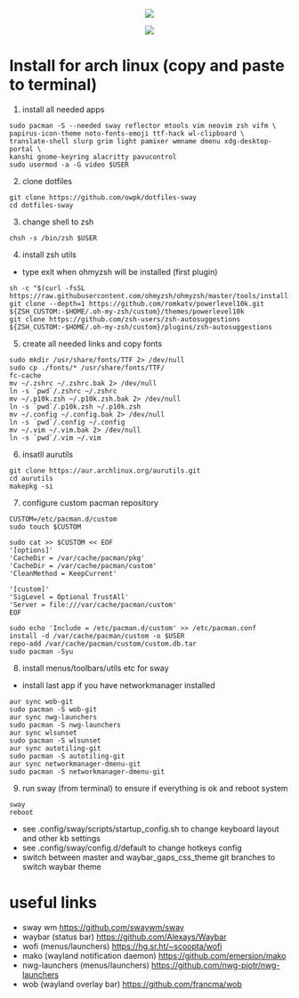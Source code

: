 <p align="center">
   <img src="https://github.com/owpk/dotfiles-sway/blob/master/sc.jpg"/>
</p>
<p align="center">
   <img src="https://github.com/owpk/dotfiles-sway/blob/master/sc_wbg.png"/>
</p>

# Install for arch linux (copy and paste to terminal)

1. install all needed apps
```
sudo pacman -S --needed sway reflector mtools vim neovim zsh vifm \
papirus-icon-theme noto-fonts-emoji ttf-hack wl-clipboard \
translate-shell slurp grim light pamixer wmname dmenu xdg-desktop-portal \
kanshi gnome-keyring alacritty pavucontrol
sudo usermod -a -G video $USER
```
2. clone dotfiles
```
git clone https://github.com/owpk/dotfiles-sway
cd dotfiles-sway
```
3. change shell to zsh
```
chsh -s /bin/zsh $USER
```
4. install zsh utils
- type exit when ohmyzsh will be installed (first plugin)
```
sh -c "$(curl -fsSL https://raw.githubusercontent.com/ohmyzsh/ohmyzsh/master/tools/install.sh)"
git clone --depth=1 https://github.com/romkatv/powerlevel10k.git ${ZSH_CUSTOM:-$HOME/.oh-my-zsh/custom}/themes/powerlevel10k
git clone https://github.com/zsh-users/zsh-autosuggestions ${ZSH_CUSTOM:-$HOME/.oh-my-zsh/custom}/plugins/zsh-autosuggestions
```
5. create all needed links and copy fonts
```
sudo mkdir /usr/share/fonts/TTF 2> /dev/null
sudo cp ./fonts/* /usr/share/fonts/TTF/
fc-cache
mv ~/.zshrc ~/.zshrc.bak 2> /dev/null
ln -s `pwd`/.zshrc ~/.zshrc
mv ~/.p10k.zsh ~/.p10k.zsh.bak 2> /dev/null
ln -s `pwd`/.p10k.zsh ~/.p10k.zsh
mv ~/.config ~/.config.bak 2> /dev/null
ln -s `pwd`/.config ~/.config
mv ~/.vim ~/.vim.bak 2> /dev/null
ln -s `pwd`/.vim ~/.vim
```
6. insatll aurutils
```
git clone https://aur.archlinux.org/aurutils.git
cd aurutils
makepkg -si
```

7. configure custom pacman repository
```
CUSTOM=/etc/pacman.d/custom
sudo touch $CUSTOM

sudo cat >> $CUSTOM << EOF
'[options]'
'CacheDir = /var/cache/pacman/pkg'
'CacheDir = /var/cache/pacman/custom'
'CleanMethod = KeepCurrent'

'[custom]'
'SigLevel = Optional TrustAll'
'Server = file:///var/cache/pacman/custom'
EOF

sudo echo 'Include = /etc/pacman.d/custom' >> /etc/pacman.conf
install -d /var/cache/pacman/custom -o $USER
repo-add /var/cache/pacman/custom/custom.db.tar
sudo pacman -Syu
```
8. install menus/toolbars/utils etc for sway
 - install last app if you have networkmanager installed
```
aur sync wob-git
sudo pacman -S wob-git
aur sync nwg-launchers
sudo pacman -S nwg-launchers
aur sync wlsunset
sudo pacman -S wlsunset
aur sync autotiling-git
sudo pacman -S autotiling-git
aur sync networkmanager-dmenu-git
sudo pacman -S networkmanager-dmenu-git
```
9. run sway (from terminal) to ensure if everything is ok and reboot system
```
sway
reboot
```
- see .config/sway/scripts/startup_config.sh to change keyboard layout and other kb settings
- see .config/sway/config.d/default to change hotkeys config
- switch between master and waybar_gaps_css_theme git branches to switch waybar theme

# useful links
- sway wm
https://github.com/swaywm/sway
- waybar (status bar)
https://github.com/Alexays/Waybar
- wofi (menus/launchers)
https://hg.sr.ht/~scoopta/wofi
- mako (wayland notification daemon)
https://github.com/emersion/mako
- nwg-launchers (menus/launchers)
https://github.com/nwg-piotr/nwg-launchers
- wob (wayland overlay bar)
https://github.com/francma/wob
